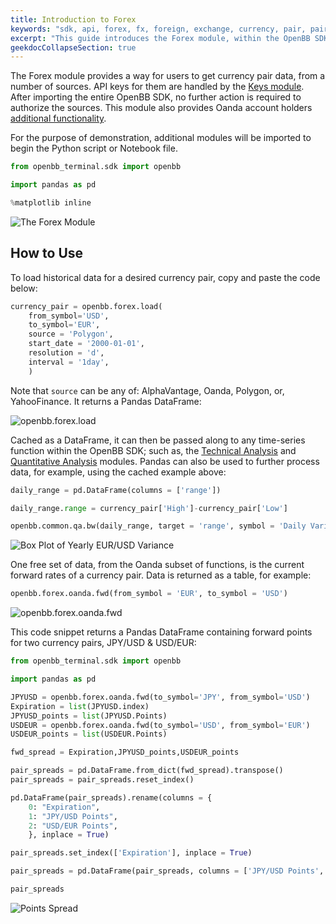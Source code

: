 ```yaml
---
title: Introduction to Forex
keywords: "sdk, api, forex, fx, foreign, exchange, currency, pair, pairs, forward, rate, rates, eurodollar, usd, us, dollar, euro, yen, franc, central, bank, currencies, oanda"
excerpt: "This guide introduces the Forex module, within the OpenBB SDK, and provides examples."
geekdocCollapseSection: true
---
```

The Forex module provides a way for users to get currency pair data, from a number of sources. API keys for them are handled by the [Keys module](https://openbb-finance.github.io/OpenBBTerminal/SDK/keys/). After importing the entire OpenBB SDK, no further action is required to authorize the sources. This module also provides Oanda account holders [additional functionality](https://openbb-finance.github.io/OpenBBTerminal/terminal/forex/oanda/).

For the purpose of demonstration, additional modules will be imported to begin the Python script or Notebook file.

```python
from openbb_terminal.sdk import openbb

import pandas as pd

%matplotlib inline
```

![The Forex Module](https://user-images.githubusercontent.com/85772166/199393284-bf9e2f57-4041-4304-9679-69ac07816fe4.png "The Forex Module")

## How to Use

To load historical data for a desired currency pair, copy and paste the code below:

```python
currency_pair = openbb.forex.load(
    from_symbol='USD',
    to_symbol='EUR', 
    source = 'Polygon',
    start_date = '2000-01-01',
    resolution = 'd',
    interval = '1day',
    )
```

Note that `source` can be any of: AlphaVantage, Oanda, Polygon, or, YahooFinance. It returns a Pandas DataFrame:

![openbb.forex.load](https://user-images.githubusercontent.com/85772166/199393745-9c57b9d1-2613-4350-b6c2-a291ee5d9ee9.png "openbb.forex.load")

Cached as a DataFrame, it can then be passed along to any time-series function within the OpenBB SDK; such as, the [Technical Analysis](https://openbb-finance.github.io/OpenBBTerminal/terminal/common/ta/) and [Quantitative Analysis](https://openbb-finance.github.io/OpenBBTerminal/terminal/common/qa/) modules. Pandas can also be used to further process data, for example, using the cached example above:

```python
daily_range = pd.DataFrame(columns = ['range'])

daily_range.range = currency_pair['High']-currency_pair['Low']

openbb.common.qa.bw(daily_range, target = 'range', symbol = 'Daily Variance EUR/USD')

```

![Box Plot of Yearly EUR/USD Variance](https://user-images.githubusercontent.com/85772166/199393844-bb177938-d1b4-4e95-bdcd-5c415508f391.png "Box Plot of Yearly EUR/USD Variance")

One free set of data, from the Oanda subset of functions, is the current forward rates of a currency pair. Data is returned as a table, for example:

```python
openbb.forex.oanda.fwd(from_symbol = 'EUR', to_symbol = 'USD')
```

![openbb.forex.oanda.fwd](https://user-images.githubusercontent.com/85772166/199394298-466b350d-5574-401e-a750-d645192e3db6.png "openbb.forex.oanda.fwd")

This code snippet returns a Pandas DataFrame containing forward points for two currency pairs, JPY/USD & USD/EUR:

```python
from openbb_terminal.sdk import openbb

import pandas as pd

JPYUSD = openbb.forex.oanda.fwd(to_symbol='JPY', from_symbol='USD')
Expiration = list(JPYUSD.index)
JPYUSD_points = list(JPYUSD.Points)
USDEUR = openbb.forex.oanda.fwd(to_symbol='USD', from_symbol='EUR')
USDEUR_points = list(USDEUR.Points)

fwd_spread = Expiration,JPYUSD_points,USDEUR_points

pair_spreads = pd.DataFrame.from_dict(fwd_spread).transpose()
pair_spreads = pair_spreads.reset_index()

pd.DataFrame(pair_spreads).rename(columns = {
    0: "Expiration",
    1: "JPY/USD Points",
    2: "USD/EUR Points",
    }, inplace = True)

pair_spreads.set_index(['Expiration'], inplace = True)

pair_spreads = pd.DataFrame(pair_spreads, columns = ['JPY/USD Points', 'USD/EUR Points'])

pair_spreads
```
![Points Spread](https://user-images.githubusercontent.com/85772166/199394778-a4aa6e9f-af18-42c3-b9af-43cf9a037508.png "Comparing JPY/USD USD/EUR Points")
